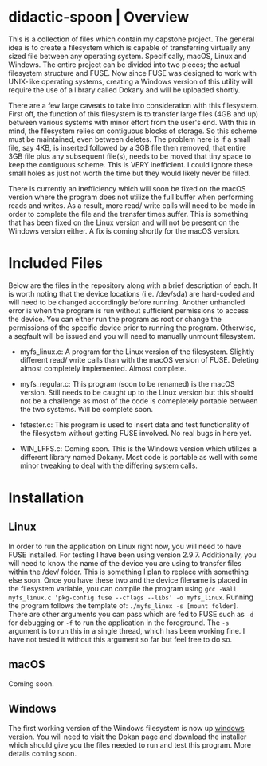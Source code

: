 # didactic-spoon | Overview

This is a collection of files which contain my capstone project. The general idea is to create a filesystem which is capable of transferring virtually any sized file between any operating system. Specifically, macOS, Linux and Windows. The entire project can be divided into two pieces; the actual filesystem structure and FUSE. Now since FUSE was designed to work with UNIX-like operating systems, creating a Windows version of this utility will require the use of a library called Dokany and will be uploaded shortly.

There are a few large caveats to take into consideration with this filesystem. First off, the function of this filesystem is to transfer large files (4GB and up) between various systems with minor effort from the user's end. With this in mind, the filesystem relies on contiguous blocks of storage. So this scheme must be maintained, even between deletes. The problem here is if a small file, say 4KB, is inserted followed by a 3GB file then removed, that entire 3GB file plus any subsequent file(s), needs to be moved that tiny space to keep the contiguous scheme. This is VERY inefficient. I could ignore these small holes as just not worth the time but they would likely never be filled. 

There is currently an inefficiency which will soon be fixed on the macOS version where the program does not utilize the full buffer when performing reads and writes. As a result, more read/ write calls will need to be made in order to complete the file and the transfer times suffer. This is something that has been fixed on the Linux version and will not be present on the Windows version either. A fix is coming shortly for the macOS version.

# Included Files
Below are the files in the repository along with a brief description of each. It is worth noting that the device locations (i.e. /dev/sda) are hard-coded and will need to be changed accordingly before running. Another unhandled error is when the program is run without sufficient permissions to access the device. You can either run the program as root or change the permissions of the specific device prior to running the program. Otherwise, a segfault will be issued and you will need to manually unmount filesystem.

* myfs_linux.c:
A program for the Linux version of the filesystem. Slightly different read/ write calls than with the macOS version of FUSE. Deleting almost completely implemented. Almost complete.

* myfs_regular.c:
This program (soon to be renamed) is the macOS version. Still needs to be caught up to the Linux version but this should not be a challenge as most of the code is comepletely portable between the two systems. Will be complete soon.

* fstester.c:
This program is used to insert data and test functionality of the filesystem without getting FUSE involved. No real bugs in here yet.

* WIN_LFFS.c:
Coming soon. This is the Windows version which utilizes a different library named Dokany. Most code is portable as well with some minor tweaking to deal with the differing system calls.

# Installation
## Linux
In order to run the application on Linux right now, you will need to have FUSE installed. For testing I have been using version 2.9.7. Additionally, you will need to know the name of the device you are using to transfer files within the /dev/ folder. This is something I plan to replace with something else soon. Once you have these two and the device filename is placed in the filesystem variable, you can compile the program using `gcc -Wall myfs_linux.c 'pkg-config fuse --cflags --libs' -o myfs_linux`. Running the program follows the template of: `./myfs_linux -s [mount folder]`. There are other arguments you can pass which are fed to FUSE such as `-d` for debugging 
or `-f` to run the application in the foreground. The `-s` argument is to run this in a single thread, which has been working fine. I have not tested it without this argument so far but feel free to do so.

## macOS
Coming soon.

## Windows
The first working version of the Windows filesystem is now up [windows version](https://github.com/bholmes94/WinLFFS "here"). You will need to visit the Dokan page and download the installer which should give you the files needed to run and test this program. More details coming soon.
